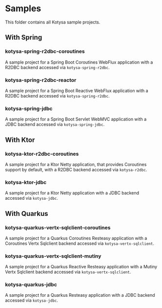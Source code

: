 # Samples

This folder contains all Kotysa sample projects.

## With Spring

### kotysa-spring-r2dbc-coroutines

A sample project for a Spring Boot Coroutines WebFlux application with a R2DBC backend accessed via `kotysa-spring-r2dbc`.

### kotysa-spring-r2dbc-reactor

A sample project for a Spring Boot Reactive WebFlux application with a R2DBC backend accessed via `kotysa-spring-r2dbc`.

### kotysa-spring-jdbc

A sample project for a Spring Boot Servlet WebMVC application with a JDBC backend accessed via `kotysa-spring-jdbc`.

## With Ktor

### kotysa-ktor-r2dbc-coroutines

A sample project for a Ktor Netty application, that provides Coroutines support by default, with a R2DBC backend accessed via `kotysa-r2dbc`.

### kotysa-ktor-jdbc

A sample project for a Ktor Netty application with a JDBC backend accessed via `kotysa-jdbc`.

## With Quarkus

### kotysa-quarkus-vertx-sqlclient-coroutines

A sample project for a Quarkus Coroutines Resteasy application with a Coroutines Vertx Sqlclient backend accessed via `kotysa-vertx-sqlclient`.

### kotysa-quarkus-vertx-sqlclient-mutiny

A sample project for a Quarkus Reactive Resteasy application with a Mutiny Vertx Sqlclient backend accessed via `kotysa-vertx-sqlclient`.

### kotysa-quarkus-jdbc

A sample project for a Quarkus Resteasy application with a JDBC backend accessed via `kotysa-jdbc`.

